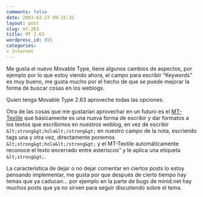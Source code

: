 ```yaml
---
comments: false
date: 2003-02-27 09:15:32
layout: post
slug: mt-263
title: MT 2.63
wordpress_id: 855
categories:
- Internet
---
```


Me gusta el nuevo Movable Type, tiene algunos cambios de aspectos, por ejemplo por lo que estoy viendo ahora, el campo para escribir “Keywords” es muy bueno, me gusta mucho por el hecho de que se puede mejorar la forma de buscar cosas en los weblogs.





Quien tenga Movable Type 2.63 aproveche todas las opciones.





Otra de las cosas que me gustarían aprovechar en un futuro es el [MT-Textile](http://www.bradchoate.com/past/mttextile.php) que básicamente es una nueva forma de escribir y dar formatos a los textos que escribimos en nuestros weblog, en vez de escribir `&lt;strong&gt;hola&lt;/strong&gt;` en nuestro campo de la nota, escriendo tags una y otra vez, directamente ponemos `&lt;strong&gt;hola&lt;/strong&gt;` y el MT-Textile automáticamente reconoce el texto encerrado entre asteriscos” y le aplica una etiqueta `&lt;strong&gt;`.





La característica de dejar o no dejar comentar en ciertos posts lo estoy pensando implementar, me gusta por que después de cierto tiempo hay temas que ya caducan… por ejemplo en la parte de bugs de minid.net hay muchos posts que ya no sirven para seguir discutiendo sobre el tema.




 
